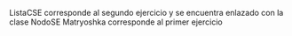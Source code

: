 ListaCSE corresponde al segundo ejercicio y se encuentra enlazado con la clase NodoSE
Matryoshka corresponde al primer ejercicio
